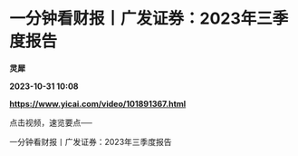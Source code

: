 # 一分钟看财报丨广发证券：2023年三季度报告
**灵犀**

**2023-10-31 10:08**

**https://www.yicai.com/video/101891367.html**

点击视频，速览要点──

一分钟看财报丨广发证券：2023年三季度报告